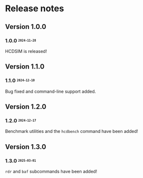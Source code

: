 # Release notes

## Version 1.0.0

### 1.0.0 <sup><sub>`2024-11-28`</sub></sup>

HCDSIM is released!

## Version 1.1.0

### 1.1.0 <sup><sub>`2024-12-10`</sub></sup>

Bug fixed and command-line support added.

## Version 1.2.0

### 1.2.0 <sup><sub>`2024-12-17`</sub></sup>

Benchmark utilities and the `hcdbench` command have been added!

## Version 1.3.0

### 1.3.0 <sup><sub>`2025-03-01`</sub></sup>

`rdr` and `baf` subcommands have been added!